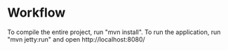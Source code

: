 


Workflow
========

To compile the entire project, run "mvn install".
To run the application, run "mvn jetty:run" and open http://localhost:8080/
